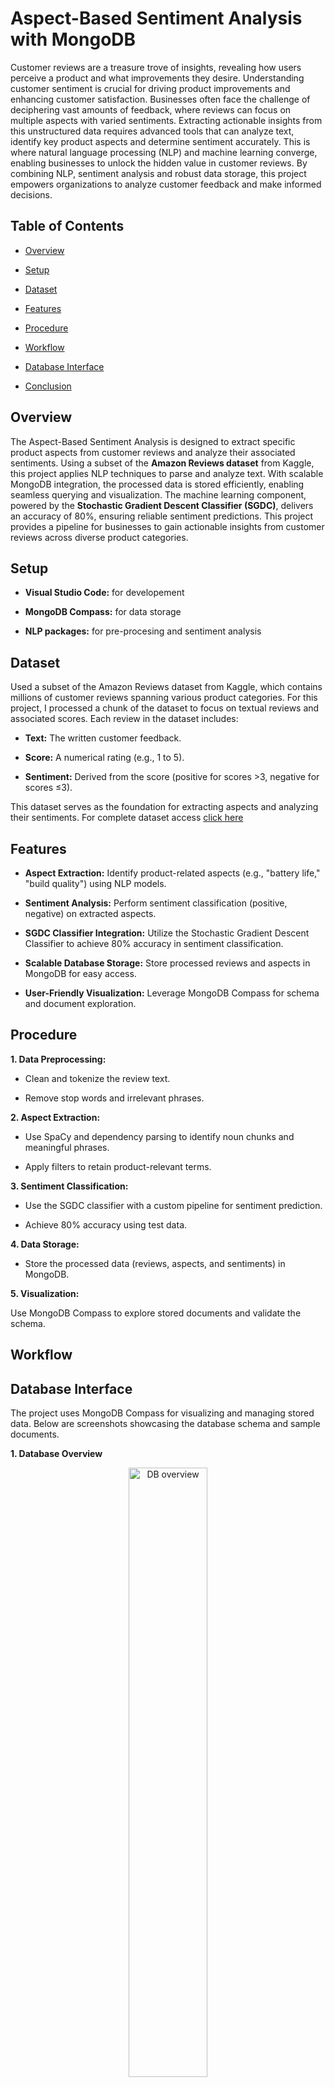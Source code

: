 # Aspect-Based Sentiment Analysis with MongoDB

Customer reviews are a treasure trove of insights, revealing how users perceive a product and what improvements they desire. Understanding customer sentiment is crucial for driving product improvements and enhancing customer satisfaction. Businesses often face the challenge of deciphering vast amounts of feedback, where reviews can focus on multiple aspects with varied sentiments. Extracting actionable insights from this unstructured data requires advanced tools that can analyze text, identify key product aspects and determine sentiment accurately. This is where natural language processing (NLP) and machine learning converge, enabling businesses to unlock the hidden value in customer reviews. By combining NLP, sentiment analysis and robust data storage, this project empowers organizations to analyze customer feedback and make informed decisions.

## Table of Contents

- [Overview](#overview)

- [Setup](#setup)

- [Dataset](#dataset)

- [Features](#features)

- [Procedure](#procedure)

- [Workflow](#workflow)

- [Database Interface](#database-interface)

- [Conclusion](#conclusion)


## Overview

The Aspect-Based Sentiment Analysis is designed to extract specific product aspects from customer reviews and analyze their associated sentiments. Using a subset of the **Amazon Reviews dataset** from Kaggle, this project applies NLP techniques to parse and analyze text. With scalable MongoDB integration, the processed data is stored efficiently, enabling seamless querying and visualization. The machine learning component, powered by the **Stochastic Gradient Descent Classifier (SGDC)**, delivers an accuracy of 80%, ensuring reliable sentiment predictions. This project provides a pipeline for businesses to gain actionable insights from customer reviews across diverse product categories.

## Setup

- **Visual Studio Code:** for developement

- **MongoDB Compass:** for data storage

- **NLP packages:** for pre-procesing and sentiment analysis

## Dataset

Used a subset of the Amazon Reviews dataset from Kaggle, which contains millions of customer reviews spanning various product categories. For this project, I processed a chunk of the dataset to focus on textual reviews and associated scores. Each review in the dataset includes:

- **Text:** The written customer feedback.

- **Score:** A numerical rating (e.g., 1 to 5).

- **Sentiment:** Derived from the score (positive for scores >3, negative for scores ≤3).

This dataset serves as the foundation for extracting aspects and analyzing their sentiments. For complete dataset access [click here](https://www.kaggle.com/datasets/snap/amazon-fine-food-reviews)

## Features

- **Aspect Extraction:** Identify product-related aspects (e.g., "battery life," "build quality") using NLP models.

- **Sentiment Analysis:** Perform sentiment classification (positive, negative) on extracted aspects.

- **SGDC Classifier Integration:** Utilize the Stochastic Gradient Descent Classifier to achieve 80% accuracy in sentiment classification.

- **Scalable Database Storage:** Store processed reviews and aspects in MongoDB for easy access.

- **User-Friendly Visualization:** Leverage MongoDB Compass for schema and document exploration.

## Procedure

**1. Data Preprocessing:**

- Clean and tokenize the review text.

- Remove stop words and irrelevant phrases.

**2. Aspect Extraction:**

- Use SpaCy and dependency parsing to identify noun chunks and meaningful phrases.

- Apply filters to retain product-relevant terms.

**3. Sentiment Classification:**

- Use the SGDC classifier with a custom pipeline for sentiment prediction.

- Achieve 80% accuracy using test data.

**4. Data Storage:**

- Store the processed data (reviews, aspects, and sentiments) in MongoDB.

**5. Visualization:**

Use MongoDB Compass to explore stored documents and validate the schema.

## Workflow

## Database Interface

The project uses MongoDB Compass for visualizing and managing stored data. Below are screenshots showcasing the database schema and sample documents.

**1. Database Overview**

<div align = "center">
  <img src = "https://github.com/user-attachments/assets/5e5cbcc3-4a86-4095-b33e-cdf52793a576" alt = "DB overview" width = 50%>
</div>

**2. Document with updated sentiments**

<div align = "center">
  <img src = "https://github.com/user-attachments/assets/085669a4-ba8e-4a2e-b2a2-916de4ed1bc0" alt = "Aspect sentiment" width = 50%>
</div>

**3. Schema Visualization**

<div align = "center">
  <img src = "https://github.com/user-attachments/assets/a3b7931a-c741-4cf7-8c61-98b82e52b495" alt = "Aspect sentiment" width = 50%>
</div>

## Conclusion

This project bridges the gap between unstructured customer feedback and actionable insights using NLP and machine learning. The Stochastic Gradient Descent Classifier ensures accurate sentiment predictions, while MongoDB provides scalable storage for extensive review datasets. By enabling businesses to identify key product aspects and associated sentiments, this project fosters informed decision-making and customer-centric improvements. For future work we can integrate advanced sentiment models like BERT or other transformers for higher accuracy.

## Credits

- Kaggle: for dataset
